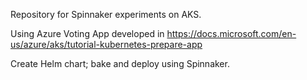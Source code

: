 Repository for Spinnaker experiments on AKS.

Using Azure Voting App developed in https://docs.microsoft.com/en-us/azure/aks/tutorial-kubernetes-prepare-app

Create Helm chart; bake and deploy using Spinnaker.
